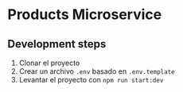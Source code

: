 # Products Microservice

## Development steps

1. Clonar el proyecto
2. Crear un archivo `.env` basado en `.env.template`
3. Levantar el proyecto con `npm run start:dev`